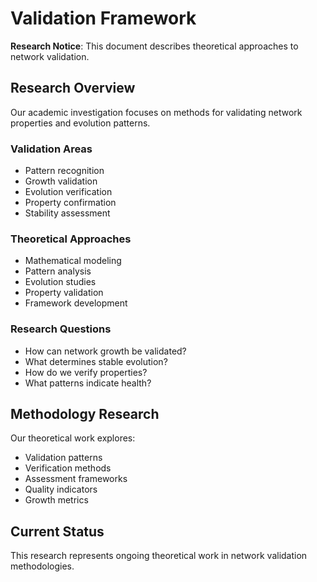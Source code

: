 # Validation Framework

**Research Notice**: This document describes theoretical approaches to network validation.

## Research Overview
Our academic investigation focuses on methods for validating network properties and evolution patterns.

### Validation Areas
- Pattern recognition
- Growth validation
- Evolution verification
- Property confirmation
- Stability assessment

### Theoretical Approaches
- Mathematical modeling
- Pattern analysis
- Evolution studies
- Property validation
- Framework development

### Research Questions
- How can network growth be validated?
- What determines stable evolution?
- How do we verify properties?
- What patterns indicate health?

## Methodology Research
Our theoretical work explores:
- Validation patterns
- Verification methods
- Assessment frameworks
- Quality indicators
- Growth metrics

## Current Status
This research represents ongoing theoretical work in network validation methodologies.
